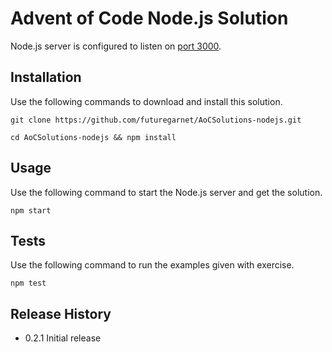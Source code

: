 Advent of Code Node.js Solution
=========

Node.js server is configured to listen on [port 3000](http://localhost:3000).

## Installation

  Use the following commands to download and install this solution.

  `git clone https://github.com/futuregarnet/AoCSolutions-nodejs.git`

  `cd AoCSolutions-nodejs && npm install`

## Usage

  Use the following command to start the Node.js server and get the solution.

  `npm start`

## Tests

  Use the following command to run the examples given with exercise.

  `npm test`

## Release History

* 0.2.1 Initial release